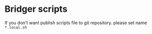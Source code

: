 Bridger scripts
===

If you don't want publish scripts file to git repository. please set
name `*.local.sh`

